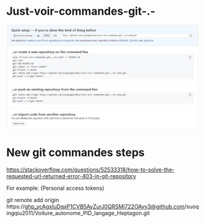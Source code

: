 # Just-voir-commandes-git-.-
![xgcalendar screenshot1](capture1.jpg) 

# New git commandes steps
https://stackoverflow.com/questions/52533318/how-to-solve-the-requested-url-returned-error-403-in-git-repository

For example: (Personal access tokens)

git remote add origin https://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@github.com/suoqingqiu2011/Voiture_autonome_PID_langage_Heptagon.git
